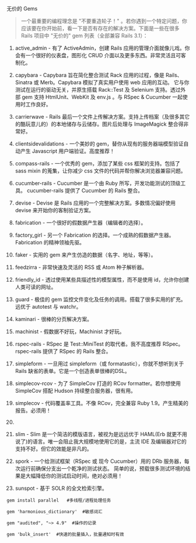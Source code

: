 无价的 Gems

> 一个最重要的编程理念是 "不要重造轮子！" 。若你遇到一个特定问题，你应该要在你开始前，看一下是否有存在的解决方案。下面是一些在很多 Rails 项目中 "无价的" gem 列表（全部兼容 Rails 3.1）：

1. active_admin - 有了 ActiveAdmin，创建 Rails 应用的管理介面就像儿戏。你会有一个很好的仪表盘，图形化 CRUD 介面以及更多东西。非常灵活且可客制化。

1. capybara - Capybara 旨在简化整合测试 Rack 应用的过程，像是 Rails、Sinatra 或 Merb。Capybara 模拟了真实用户使用 web 应用的互动。 它与你测试在运行的驱动无关，并原生搭载 Rack::Test 及 Selenium 支持。透过外部 gem 支持 HtmlUnit、WebKit 及 env.js 。与 RSpec & Cucumber 一起使用时工作良好。

1. carrierwave - Rails 最后一个文件上传解决方案。支持上传档案（及很多其它的酷玩意儿的）的本地储存与云储存。图片后处理与 ImageMagick 整合得非常好。

1. clientsidevalidations - 一个美妙的 gem，替你从现有的服务器端模型验证自动产生 Javascript 用户端验证。高度推荐！

1. compass-rails - 一个优秀的 gem，添加了某些 css 框架的支持。包括了 sass mixin 的蒐集，让你减少 css 文件的代码并帮你解决浏览器兼容问题。

1. cucumber-rails - Cucumber 是一个由 Ruby 所写，开发功能测试的顶级工具。 cucumber-rails 提供了 Cucumber 的 Rails 整合。

1. devise - Devise 是 Rails 应用的一个完整解决方案。多数情况偏好使用 devise 来开始你的客制验证方案。

1. fabrication - 一个很好的假数据产生器（编辑者的选择）。

1. factory_girl - 另一个 Fabrication 的选择。一个成熟的假数据产生器。 Fabrication 的精神领袖先驱。

1. faker - 实用的 gem 来产生仿造的数据（名字、地址，等等）。

1. feedzirra - 非常快速及灵活的 RSS 或 Atom 种子解析器。

1. friendly_id - 透过使用某些具描述性的模型属性，而不是使用 id，允许你创建人类可读的网址。

1. guard - 极佳的 gem 监控文件变化及任务的调用。搭载了很多实用的扩充。远优于 autotest 与 watchr。

1. kaminari - 很棒的分页解决方案。

1. machinist - 假数据不好玩，Machinist 才好玩。

1. rspec-rails - RSpec 是 Test::MiniTest 的取代者。我不高度推荐 RSpec。 rspec-rails 提供了 RSpec 的 Rails 整合。

1. simpleform - 一旦用过 simpleform（或 formatastic），你就不想听到关于 Rails 缺省的表单。它是一个创造表单很棒的DSL。

1. simplecov-rcov - 为了 SimpleCov 打造的 RCov formatter。若你想使用 SimpleCov 搭配 Hudson 持续整合服务器，很有用。

1. simplecov - 代码覆盖率工具。不像 RCov，完全兼容 Ruby 1.9。产生精美的报告。必须用！
1. 
1. slim - Slim 是一个简洁的模版语言，被视为是远远优于 HAML(Erb 就更不用说了)的语言。唯一会阻止我大规模地使用它的是，主流 IDE 及编辑器对它的支持不好。但它的效能是非凡的。

1. spork - 一个给测试框架（RSpec 或 现今 Cucumber）用的 DRb 服务器，每次运行前确保分支出一个乾净的测试状态。 简单的说，预载很多测试环境的结果是大幅降低你的测试启动时间，绝对必须用！

1. sunspot - 基于 SOLR 的全文检索引擎。


```
gem install parallel   #多线程/进程处理任务
```

```
gem 'harmonious_dictionary'  #敏感词汇
```


```
gem "audited", "~> 4.9"  #操作的记录
```


```
gem 'bulk_insert'  #快速的批量插入，批量通知时有效
```
